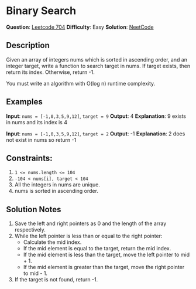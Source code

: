 # Binary Search
__Question__: [Leetcode 704](https://leetcode.com/problems/binary-search/)
__Difficulty__: Easy
__Solution__: [NeetCode](https://www.youtube.com/watch?v=s4DPM8ct1pI)

## Description
Given an array of integers nums which is sorted in ascending order, and an integer target, write a function to search target in nums. If target exists, then return its index. Otherwise, return -1.

You must write an algorithm with O(log n) runtime complexity.

## Examples
__Input__: `nums = [-1,0,3,5,9,12]`, `target = 9`
__Output__: 4
__Explanation__: 9 exists in nums and its index is 4

__Input__: `nums = [-1,0,3,5,9,12]`, `target = 2`
__Output__: -1
__Explanation__: 2 does not exist in nums so return -1


## Constraints:
1. `1 <= nums.length <= 104`
2. `-104 < nums[i], target < 104`
3. All the integers in nums are unique.
4. nums is sorted in ascending order.

## Solution Notes
1. Save the left and right pointers as 0 and the length of the array respectively.
2. While the left pointer is less than or equal to the right pointer:
    - Calculate the mid index.
    - If the mid element is equal to the target, return the mid index.
    - If the mid element is less than the target, move the left pointer to mid + 1.
    - If the mid element is greater than the target, move the right pointer to mid - 1.
3. If the target is not found, return -1.
